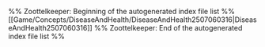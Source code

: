 %% Zoottelkeeper: Beginning of the autogenerated index file list  %%
 [[Game/Concepts/DiseaseAndHealth/DiseaseAndHealth2507060316|DiseaseAndHealth2507060316]]
%% Zoottelkeeper: End of the autogenerated index file list  %%

